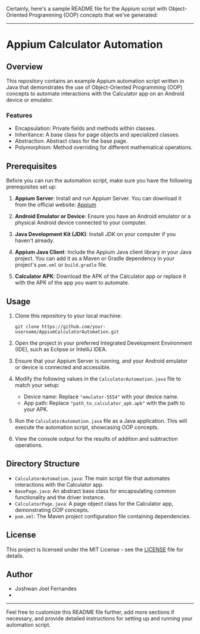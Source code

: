 Certainly, here's a sample README file for the Appium script with Object-Oriented Programming (OOP) concepts that we've generated:

---

# Appium Calculator Automation

## Overview

This repository contains an example Appium automation script written in Java that demonstrates the use of Object-Oriented Programming (OOP) concepts to automate interactions with the Calculator app on an Android device or emulator.

### Features

- Encapsulation: Private fields and methods within classes.
- Inheritance: A base class for page objects and specialized classes.
- Abstraction: Abstract class for the base page.
- Polymorphism: Method overriding for different mathematical operations.

## Prerequisites

Before you can run the automation script, make sure you have the following prerequisites set up:

1. **Appium Server**: Install and run Appium Server. You can download it from the official website: [Appium](http://appium.io/)

2. **Android Emulator or Device**: Ensure you have an Android emulator or a physical Android device connected to your computer.

3. **Java Development Kit (JDK)**: Install JDK on your computer if you haven't already.

4. **Appium Java Client**: Include the Appium Java client library in your Java project. You can add it as a Maven or Gradle dependency in your project's `pom.xml` or `build.gradle` file.

5. **Calculator APK**: Download the APK of the Calculator app or replace it with the APK of the app you want to automate.

## Usage

1. Clone this repository to your local machine:

   ```
   git clone https://github.com/your-username/AppiumCalculatorAutomation.git
   ```

2. Open the project in your preferred Integrated Development Environment (IDE), such as Eclipse or IntelliJ IDEA.

3. Ensure that your Appium Server is running, and your Android emulator or device is connected and accessible.

4. Modify the following values in the `CalculatorAutomation.java` file to match your setup:
   - Device name: Replace `"emulator-5554"` with your device name.
   - App path: Replace `"path_to_calculator_apk.apk"` with the path to your APK.

5. Run the `CalculatorAutomation.java` file as a Java application. This will execute the automation script, showcasing OOP concepts.

6. View the console output for the results of addition and subtraction operations.

## Directory Structure

- `CalculatorAutomation.java`: The main script file that automates interactions with the Calculator app.
- `BasePage.java`: An abstract base class for encapsulating common functionality and the driver instance.
- `CalculatorPage.java`: A page object class for the Calculator app, demonstrating OOP concepts.
- `pom.xml`: The Maven project configuration file containing dependencies.

## License

This project is licensed under the MIT License - see the [LICENSE](LICENSE) file for details.

## Author

- Joshwan Joel Fernandes
- 

---

Feel free to customize this README file further, add more sections if necessary, and provide detailed instructions for setting up and running your automation script.
